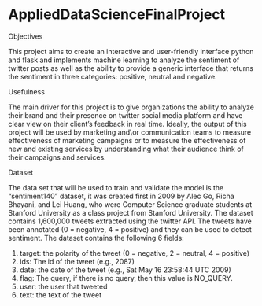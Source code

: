 # AppliedDataScienceFinalProject
Objectives

This project aims to create an interactive and user-friendly interface python and flask and implements machine learning to analyze the sentiment of twitter posts as well as the ability to provide a generic interface that returns the sentiment in three categories: positive, neutral and negative.

Usefulness

The main driver for this project is to give organizations the ability to analyze their brand and their presence on twitter social media platform and have clear view on their client’s feedback in real time. Ideally, the output of this project will be used by marketing and\or communication teams to measure effectiveness of marketing campaigns or to measure the effectiveness of new and existing services by understanding what their audience think of their campaigns and services.

Dataset  

The data set that will be used to train and validate the model is the “sentiment140” dataset, it was created first in 2009 by Alec Go, Richa Bhayani, and Lei Huang, who were Computer Science graduate students at Stanford University as a class project from Stanford University.
The dataset contains 1,600,000 tweets extracted using the twitter API. The tweets have been annotated (0 = negative, 4 = positive) and they can be used to detect sentiment.
The dataset contains the following 6 fields:
1.	target: the polarity of the tweet (0 = negative, 2 = neutral, 4 = positive)
2.	ids: The id of the tweet (e.g., 2087)
3.	date: the date of the tweet (e.g., Sat May 16 23:58:44 UTC 2009)
4.	flag: The query, if there is no query, then this value is NO_QUERY.
5.	user: the user that tweeted
6.	text: the text of the tweet

